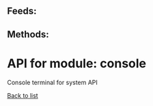 ## Feeds:



## Methods:



# API for module: console

Console terminal for system API



[Back to list](docs/api.md)

